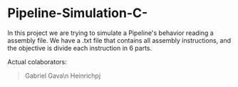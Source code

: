 # Pipeline-Simulation-C-
In this project we are trying to simulate a Pipeline's behavior reading a assembly file. We have a .txt file that contains all assembly instructions, and the objective is divide each instruction in 6 parts. 

Actual colaborators:
> Gabriel Gava\n
> Heinrichpj
